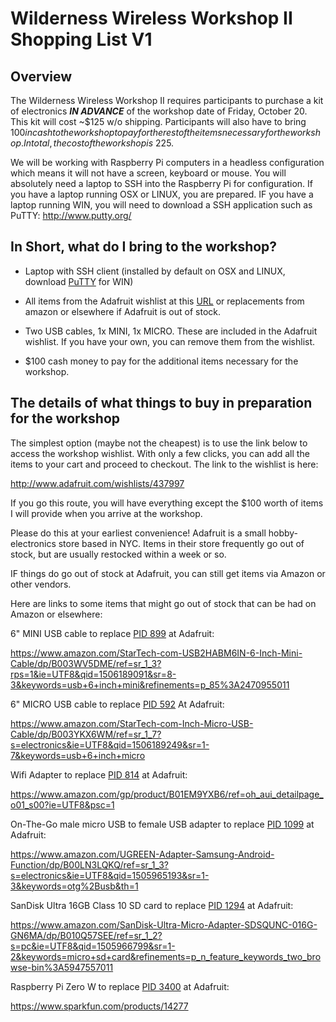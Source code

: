 # Wilderness Wireless Workshop II Shopping List V1

## Overview

The Wilderness Wireless Workshop II requires participants to purchase a kit of electronics __*IN ADVANCE*__ of the workshop date of Friday, October 20. This kit will cost ~$125 w/o shipping. Participants will also have to bring $100 in cash to the workshop to pay for the rest of the items necessary for the workshop. In total, the cost of the workshop is ~$225.

We will be working with Raspberry Pi computers in a headless configuration which means it will not have a screen, keyboard or mouse. You will absolutely need a laptop to SSH into the Raspberry Pi for configuration. If you have a laptop running OSX or LINUX, you are prepared. IF you have a laptop running WIN, you will need to download a SSH application such as PuTTY: http://www.putty.org/

## In Short, what do I bring to the workshop?

* Laptop with SSH client (installed by default on OSX and LINUX, download [PuTTY](http://www.putty.org/) for WIN)

* All items from the Adafruit wishlist at this [URL](http://www.adafruit.com/wishlists/437997)
or replacements from amazon or elsewhere if Adafruit is out of stock.

* Two USB cables, 1x MINI, 1x MICRO. These are included in the Adafruit wishlist. If you have your own, you can remove them from the wishlist.

* $100 cash money to pay for the additional items necessary for the workshop.

## The details of what things to buy in preparation for the workshop

The simplest option (maybe not the cheapest) is to use the link below to access the workshop wishlist. With only a few clicks, you can add all the items to your cart and proceed to checkout. The link to the wishlist is here:

http://www.adafruit.com/wishlists/437997

If you go this route, you will have everything except the $100 worth of items I will provide when you arrive at the workshop.

Please do this at your earliest convenience! Adafruit is a small hobby-electronics store based in NYC. Items in their store frequently go out of stock, but are usually restocked within a week or so.

IF things do go out of stock at Adafruit, you can still get items via Amazon or other vendors.

Here are links to some items that might go out of stock that can be had on Amazon or elsewhere:

6" MINI USB cable to replace [PID 899](https://www.adafruit.com/product/899) at Adafruit:

https://www.amazon.com/StarTech-com-USB2HABM6IN-6-Inch-Mini-Cable/dp/B003WV5DME/ref=sr_1_3?rps=1&ie=UTF8&qid=1506189091&sr=8-3&keywords=usb+6+inch+mini&refinements=p_85%3A2470955011

6" MICRO USB cable to replace [PID 592](https://www.adafruit.com/product/592) At Adafruit:

https://www.amazon.com/StarTech-com-Inch-Micro-USB-Cable/dp/B003YKX6WM/ref=sr_1_7?s=electronics&ie=UTF8&qid=1506189249&sr=1-7&keywords=usb+6+inch+micro

Wifi Adapter to replace [PID 814](https://www.adafruit.com/product/814) at Adafruit:

https://www.amazon.com/gp/product/B01EM9YXB6/ref=oh_aui_detailpage_o01_s00?ie=UTF8&psc=1

On-The-Go male micro USB to female USB adapter to replace [PID 1099](https://www.adafruit.com/product/1099) at Adafruit:

https://www.amazon.com/UGREEN-Adapter-Samsung-Android-Function/dp/B00LN3LQKQ/ref=sr_1_3?s=electronics&ie=UTF8&qid=1505965193&sr=1-3&keywords=otg%2Busb&th=1

SanDisk Ultra 16GB Class 10 SD card to replace [PID 1294](https://www.adafruit.com/product/1294) at Adafruit:

https://www.amazon.com/SanDisk-Ultra-Micro-Adapter-SDSQUNC-016G-GN6MA/dp/B010Q57SEE/ref=sr_1_2?s=pc&ie=UTF8&qid=1505966799&sr=1-2&keywords=micro+sd+card&refinements=p_n_feature_keywords_two_browse-bin%3A5947557011

Raspberry Pi Zero W to replace [PID 3400](https://www.adafruit.com/product/3400) at Adafruit:

https://www.sparkfun.com/products/14277
